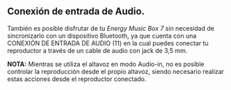 
## Conexión de entrada de Audio.

También es posible disfrutar de tu *Energy Music Box 7* sin necesidad de sincronizarlo con un dispositivo Bluetooth, ya que cuenta con una CONEXIÓN DE ENTRADA DE AUDIO (11) en la cual puedes conectar tu reproductor a través de un cable de audio con jack de 3,5 mm.

**NOTA:** Mientras se utiliza el altavoz en modo  Audio-in, no es posible controlar la reproducción desde el propio altavoz, siendo necesario realizar estas acciones desde el reproductor conectado.


